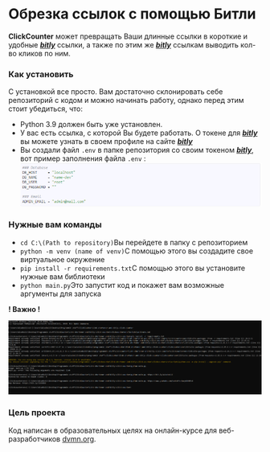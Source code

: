 # Обрезка ссылок с помощью Битли

**ClickCounter** может превращать Ваши длинные ссылки в короткие и удобные [***bitly***](https://bitly.com/) ссылки, а также по этим же [***bitly***](https://bitly.com/) ссылкам выводить кол-во кликов по ним.

### Как установить

С установкой все просто. Вам достаточно склонировать себе репозиторий с кодом и можно начинать работу, однако перед этим стоит убедиться, что:

+ Python 3.9 должен быть уже установлен. 	
+ У вас есть ссылка, с которой Вы будете работать. О токене для [***bitly***](https://bitly.com/) вы можете узнать в своем профиле на сайте [***bitly***](https://bitly.com/)
+ Вы создали файл ```.env``` в папке репозитория со своим токеном [***bitly***](https://bitly.com/), вот пример заполнения файла ```.env``` :
![alt text](https://github.com/WiseBoiii/Link-shortener-and-bitly-click-counter/blob/main/pictures/envsample.png)

### Нужные вам команды
 + ```cd C:\(Path to repository)```Вы перейдете в папку с репозиторием
 + ```python -m venv (name of venv)```С помощью этого вы создадите свое виртуальное окружение
 + ```pip install -r requirements.txt```С помощью этого вы установите нужные вам библиотеки
 + ```python main.py```Это запустит код и покажет вам возможные аргументы для запуска

**! Важно !**


![alt text](https://github.com/WiseBoiii/Link-shortener-and-bitly-click-counter/blob/main/pictures/Code.png)

### Цель проекта

Код написан в образовательных целях на онлайн-курсе для веб-разработчиков [dvmn.org](https://dvmn.org/).
